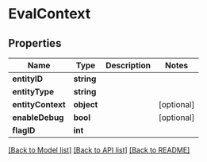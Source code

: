 # EvalContext

## Properties
Name | Type | Description | Notes
------------ | ------------- | ------------- | -------------
**entityID** | **string** |  | 
**entityType** | **string** |  | 
**entityContext** | **object** |  | [optional] 
**enableDebug** | **bool** |  | [optional] 
**flagID** | **int** |  | 

[[Back to Model list]](../README.md#documentation-for-models) [[Back to API list]](../README.md#documentation-for-api-endpoints) [[Back to README]](../README.md)
